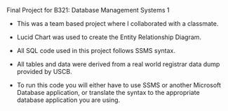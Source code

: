 Final Project for B321: Database Management Systems 1
 
   * This was a team based project where I collaborated with a classmate.
   
   * Lucid Chart was used to create the Entity Relationship Diagram.
   * All SQL code used in this project follows SSMS syntax.
   * All tables and data were derived from a real world registrar data dump provided by USCB.
   
   * To run this code you will either have to use SSMS or another Microsoft Database application,
     or translate the syntax to the appropriate database application you are using.

